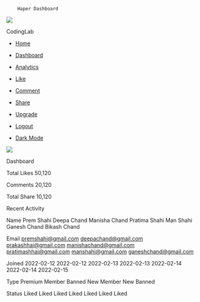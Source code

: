         Haper Dashboard

[![](https://cloudychan.github.io/Haper/Images/logo.png)](../profile/profile.html)

CodingLab

*   [Home](#)
*   [Dashboard](#)
*   [Analytics](#)
*   [Like](#)
*   [Comment](#)
*   [Share](#)
*   [Upgrade](cloudychan.github.io/Haper/Pricing/index.html)

*   [Logout]()
*   [Dark Mode](#)
    

[![](https://cloudychan.github.io/Haper/Images/profile.jpg)](../profile/profile.html)

Dashboard

Total Likes 50,120

Comments 20,120

Total Share 10,120

Recent Activity

Name Prem Shahi Deepa Chand Manisha Chand Pratima Shahi Man Shahi Ganesh Chand Bikash Chand

Email premshahi@gmail.com deepachand@gmail.com prakashhai@gmail.com manishachand@gmail.com pratimashhai@gmail.com manshahi@gmail.com ganeshchand@gmail.com

Joined 2022-02-12 2022-02-12 2022-02-13 2022-02-13 2022-02-14 2022-02-14 2022-02-15

Type Premium Member Banned New Member New Banned

Status Liked Liked Liked Liked Liked Liked Liked
